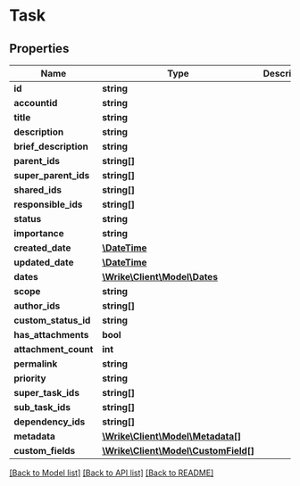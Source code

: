 # Task

## Properties
Name | Type | Description | Notes
------------ | ------------- | ------------- | -------------
**id** | **string** |  | [optional] 
**accountid** | **string** |  | [optional] 
**title** | **string** |  | [optional] 
**description** | **string** |  | [optional] 
**brief_description** | **string** |  | [optional] 
**parent_ids** | **string[]** |  | [optional] 
**super_parent_ids** | **string[]** |  | [optional] 
**shared_ids** | **string[]** |  | [optional] 
**responsible_ids** | **string[]** |  | [optional] 
**status** | **string** |  | [optional] 
**importance** | **string** |  | [optional] 
**created_date** | [**\DateTime**](\DateTime.md) |  | [optional] 
**updated_date** | [**\DateTime**](\DateTime.md) |  | [optional] 
**dates** | [**\Wrike\Client\Model\Dates**](Dates.md) |  | [optional] 
**scope** | **string** |  | [optional] 
**author_ids** | **string[]** |  | [optional] 
**custom_status_id** | **string** |  | [optional] 
**has_attachments** | **bool** |  | [optional] 
**attachment_count** | **int** |  | [optional] 
**permalink** | **string** |  | [optional] 
**priority** | **string** |  | [optional] 
**super_task_ids** | **string[]** |  | [optional] 
**sub_task_ids** | **string[]** |  | [optional] 
**dependency_ids** | **string[]** |  | [optional] 
**metadata** | [**\Wrike\Client\Model\Metadata[]**](Metadata.md) |  | [optional] 
**custom_fields** | [**\Wrike\Client\Model\CustomField[]**](CustomField.md) |  | [optional] 

[[Back to Model list]](../README.md#documentation-for-models) [[Back to API list]](../README.md#documentation-for-api-endpoints) [[Back to README]](../README.md)


